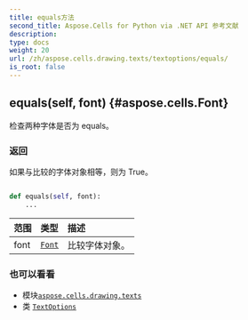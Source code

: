 ```yaml
---
title: equals方法
second_title: Aspose.Cells for Python via .NET API 参考文献
description:
type: docs
weight: 20
url: /zh/aspose.cells.drawing.texts/textoptions/equals/
is_root: false
---
```

##  equals(self, font) {#aspose.cells.Font}
检查两种字体是否为 equals。


### 返回

如果与比较的字体对象相等，则为 True。


```python

def equals(self, font):
    ...
```


|范围|类型|描述|
| :- | :- | :- |
| font | [`Font`](/cells/python-net/zh/aspose.cells/font) |比较字体对象。|



### 也可以看看
* 模块[`aspose.cells.drawing.texts`](../../)
* 类 [`TextOptions`](/cells/python-net/zh/aspose.cells.drawing.texts/textoptions)
